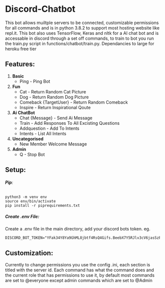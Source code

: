 # Discord-Chatbot
This bot allows muiltple servers to be connected, customizable permissions for all commands and is in python 3.8.2 to support most hosting website like repl.it. This bot also uses TensorFlow, Keras and nltk for a AI chat bot and is accessable in discord through a set off commands, to train to bot you run the train.py script in functions/chatbot/train.py. 
Dependancies to large for heroku free tier
## **Features:**
1.  **Basic**
  	* Ping - Ping Bot
2.  **Fun**
  	* Cat - Return Random Cat Picture
  	* Dog - Return Random Dog Picture
  	* Comeback {TargetUser} - Return Random Comeback
  	* Inspire - Return Inspirational Qoute
3.  **Ai ChatBot**
    * Chat {Message} - Send Ai Message
	* Train - Add Responses To All Excisting Questions
	* Addquestion - Add To Intents
	* Intents - List All Intents
4.  **Uncategorised**
  	* New Member Welcome Message
5.  **Admin**
  	* Q - Stop Bot

## Setup:
###### **Pip**:
```
python3 -m venv env
source env/bin/activate
pip install -r piprequirements.txt
```

##### Create .env File:
Create a .env file in the main directory, add your discord bots token. eg.
```
DISCORD_BOT_TOKEN="YFak34Y8Ya9GhML8jbtf4RsQ4Gifs.BeebX7Y5RJlv3cV6jasSzParbZiiL0x9Qj"
```

## Customization:
Currently to change permissions you use the config .ini, each section is titled with the server id. Each command has what the command does and the current role that has permissions to use it, by default most commands are set to @everyone except admin commands which are set to @Admin
